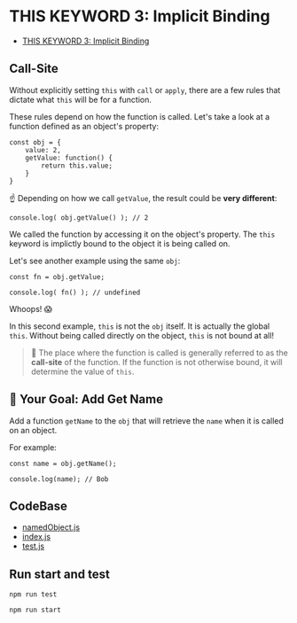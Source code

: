#   THIS KEYWORD 3: Implicit Binding

-   [THIS KEYWORD 3: Implicit Binding](https://university.alchemy.com/course/js/sc/5db228dca54be5305b6b32c6/stage/5db33831a54be5305b6b32d9)

##  Call-Site

Without explicitly setting `this` with `call` or `apply`, there are a few rules that dictate what `this` will be for a function.

These rules depend on how the function is called. Let's take a look at a function defined as an object's property:

```
const obj = {
    value: 2,
    getValue: function() {
        return this.value;
    }
}
```

☝️ Depending on how we call `getValue`, the result could be **very different**:

```
console.log( obj.getValue() ); // 2
```

We called the function by accessing it on the object's property. The `this` keyword is implictly bound to the object it is being called on.

Let's see another example using the same `obj`:

```
const fn = obj.getValue;

console.log( fn() ); // undefined
```

Whoops! 😱

In this second example, `this` is not the `obj` itself. It is actually the global `this`. Without being called directly on the object, `this` is not bound at all!

>   📖 The place where the function is called is generally referred to as the **call-site** of the function. If the function is not otherwise bound, it will determine the value of `this`.

##  🏁 Your Goal: Add Get Name

Add a function `getName` to the `obj` that will retrieve the `name` when it is called on an object.

For example:

```
const name = obj.getName();

console.log(name); // Bob
```

## CodeBase

-   [namedObject.js](namedObject.js)
-   [index.js](index.js)
-   [test.js](test.js)

## Run start and test

```
npm run test
```

```
npm run start
```